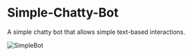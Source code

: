 # Simple-Chatty-Bot
A simple chatty bot that allows simple text-based interactions.

![SimpleBot](https://user-images.githubusercontent.com/65969444/96375719-83327c80-1172-11eb-92f1-879988d9a7d0.gif)


